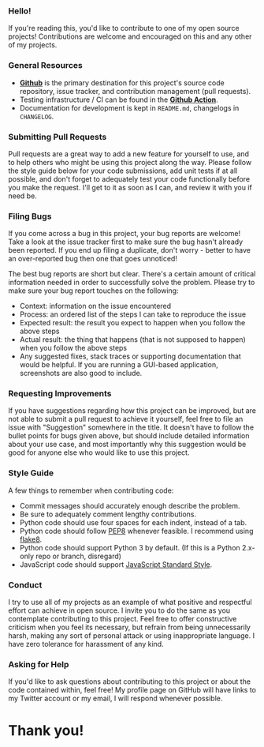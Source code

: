 ### Hello!

If you're reading this, you'd like to contribute to one of my open source projects! Contributions are welcome and encouraged on this and any other of my projects.


### General Resources

 * **[Github](https://github.com/peakwinter/python-nginx)** is the primary destination for this project's source code repository, issue tracker, and contribution management (pull requests).
 * Testing infrastructure / CI can be found in the **[Github Action](https://github.com/peakwinter/python-nginx/blob/master/.github/workflows/ci.yml)**.
 * Documentation for development is kept in `README.md`, changelogs in `CHANGELOG`.


### Submitting Pull Requests

Pull requests are a great way to add a new feature for yourself to use, and to help others who might be using this project along the way. Please follow the style guide below for your code submissions, add unit tests if at all possible, and don't forget to adequately test your code functionally before you make the request. I'll get to it as soon as I can, and review it with you if need be.


### Filing Bugs

If you come across a bug in this project, your bug reports are welcome! Take a look at the issue tracker first to make sure the bug hasn't already been reported. If you end up filing a duplicate, don't worry - better to have an over-reported bug then one that goes unnoticed!

The best bug reports are short but clear. There's a certain amount of critical information needed in order to successfully solve the problem. Please try to make sure your bug report touches on the following:

 * Context: information on the issue encountered
 * Process: an ordered list of the steps I can take to reproduce the issue
 * Expected result: the result you expect to happen when you follow the above steps
 * Actual result: the thing that happens (that is not supposed to happen) when you follow the above steps
 * Any suggested fixes, stack traces or supporting documentation that would be helpful. If you are running a GUI-based application, screenshots are also good to include.


### Requesting Improvements

If you have suggestions regarding how this project can be improved, but are not able to submit a pull request to achieve it yourself, feel free to file an issue with "Suggestion" somewhere in the title. It doesn't have to follow the bullet points for bugs given above, but should include detailed information about your use case, and most importantly why this suggestion would be good for anyone else who would like to use this project.


### Style Guide

A few things to remember when contributing code:

 * Commit messages should accurately enough describe the problem.
 * Be sure to adequately comment lengthy contributions.
 * Python code should use four spaces for each indent, instead of a tab.
 * Python code should follow [PEP8](https://www.python.org/dev/peps/pep-0008/) whenever feasible. I recommend using [flake8](http://flake8.pycqa.org/en/latest/).
 * Python code should support Python 3 by default. (If this is a Python 2.x-only repo or branch, disregard)
 * JavaScript code should support [JavaScript Standard Style](http://standardjs.com).


### Conduct

I try to use all of my projects as an example of what positive and respectful effort can achieve in open source. I invite you to do the same as you contemplate contributing to this project. Feel free to offer constructive criticism when you feel its necessary, but refrain from being unnecessarily harsh, making any sort of personal attack or using inappropriate language. I have zero tolerance for harassment of any kind.


### Asking for Help

If you'd like to ask questions about contributing to this project or about the code contained within, feel free! My profile page on GitHub will have links to my Twitter account or my email, I will respond whenever possible.


# Thank you!
